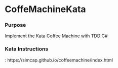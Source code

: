 # CoffeMachineKata

<h3>Purpose</h3>

Implement the Kata Coffee Machine with TDD C#

<h3>Kata Instructions </h3>: 
https://simcap.github.io/coffeemachine/index.html
